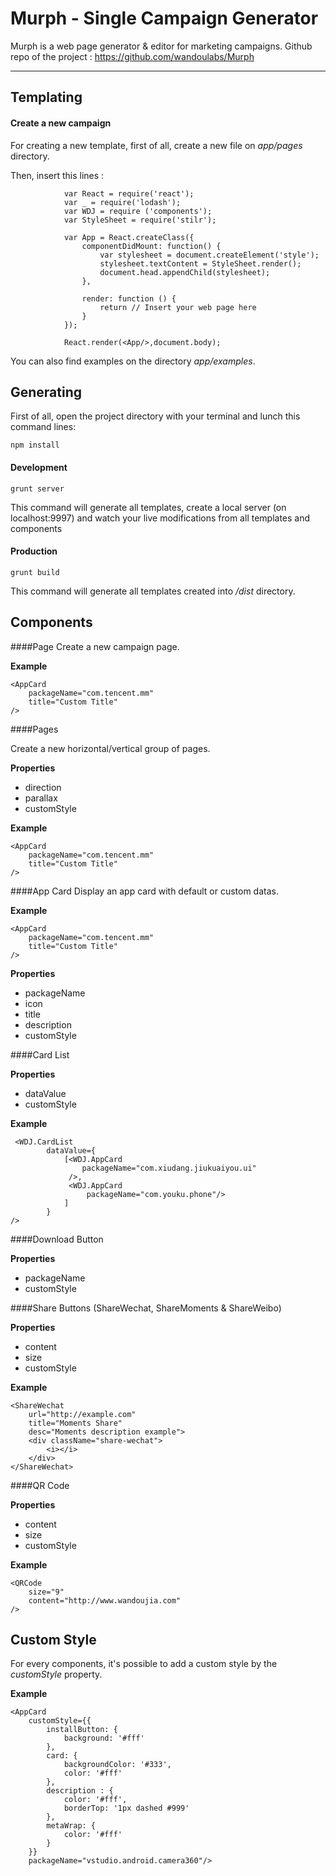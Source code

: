Murph - Single Campaign Generator
===================

Murph is a web page generator & editor for marketing campaigns.
Github repo of the project : https://github.com/wandoulabs/Murph

----------


Templating
-------------

#### <i class="icon-file"></i> Create a new campaign

For creating a new template, first of all, create a new file on *app/pages* directory.

Then, insert this lines :

                var React = require('react');
                var _ = require('lodash');
                var WDJ = require ('components');
                var StyleSheet = require('stilr');
                
                var App = React.createClass({
	                componentDidMount: function() {
		                var stylesheet = document.createElement('style');
		                stylesheet.textContent = StyleSheet.render();
		                document.head.appendChild(stylesheet);
	                },
	                
	                render: function () {
		                return // Insert your web page here
	                }
                });
            
	            React.render(<App/>,document.body);

You can also find examples on the directory *app/examples*.

Generating
-------------

First of all, open the project directory with your terminal and lunch this command lines:

    npm install

#### <i class="icon-refresh"></i> Development

    grunt server
    
This command will generate all templates, create a local server (on localhost:9997) and watch your live modifications from all templates and components


#### <i class="icon-folder-open"></i> Production

    grunt build
    
This command will generate all templates created into */dist* directory.

Components
---------------

####Page
Create a new campaign page.

**Example**

    <AppCard
	    packageName="com.tencent.mm"
		title="Custom Title"
	/>
    
####Pages

Create a new horizontal/vertical group of pages.

**Properties**

- direction
- parallax
- customStyle

**Example**

    <AppCard
	    packageName="com.tencent.mm"
		title="Custom Title"
	/>
####App Card
Display an app card with default or custom datas.

**Example**

    <AppCard
	    packageName="com.tencent.mm" 
	    title="Custom Title"
	/>
    
**Properties**

- packageName
- icon
- title
- description
- customStyle

####Card List

**Properties**
- dataValue
- customStyle

**Example**
  
     <WDJ.CardList
    	    dataValue={
    		    [<WDJ.AppCard
	    		    packageName="com.xiudang.jiukuaiyou.ui"
		    	 />,
    			 <WDJ.AppCard 
    				 packageName="com.youku.phone"/>
    			]
    		}
	/>

####Download Button

**Properties**

- packageName
- customStyle

####Share Buttons (ShareWechat, ShareMoments & ShareWeibo)

**Properties**

- content
- size
- customStyle

**Example**

    <ShareWechat
	    url="http://example.com"
        title="Moments Share"
        desc="Moments description example">
	    <div className="share-wechat">
		    <i></i>
		</div>
	</ShareWechat>

####QR Code

**Properties**

- content
- size
- customStyle

**Example**

    <QRCode
    	size="9" 
    	content="http://www.wandoujia.com"
    />

Custom Style
-------------
For every components, it's possible to add a custom style by the *customStyle* property.

**Example**

    <AppCard
	    customStyle={{
	        installButton: {
	            background: '#fff'
	        },
	        card: {
	            backgroundColor: '#333',
	            color: '#fff'
	        },
	        description : {
	            color: '#fff',
	            borderTop: '1px dashed #999'
	        },
	        metaWrap: {
	            color: '#fff'
	        }
	    }}
		packageName="vstudio.android.camera360"/>